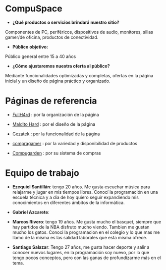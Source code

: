 # CompuSpace

* **¿Qué productos o servicios brindará nuestro sitio?** 

Componentes de PC, periféricos, dispositivos de audio, monitores, 
sillas gamer/de oficina, productos de conectividad.

* **Público objetivo:**

Público general entre 15 a 40 años 

* **¿Cómo ajustaremos nuestra oferta al público?**

Mediante funcionalidades optimizadas y completas, ofertas en la página inicial y
un diseño de página práctico y organizado.


# Páginas de referencia 

* [FullH4rd](https://www.fullh4rd.com.ar) : por la organización de la página

* [Maldito Hard](https://www.malditohard.com.ar) : por el diseño de la página 

* [Gezatek](https://www.gezatek.com.ar) : por la funcionalidad de la página 

* [compragamer](https://compragamer.com) : por la variedad y disponibilidad de productos 

* [Compugarden](https://www.compugarden.com.ar) : por su sistema de compras 

# Equipo de trabajo

* **Ezequiel Santillán**: tengo 20 años. Me gusta escuchar música para relajarme
y jugar en mis tiempos libres. Conocí la programación en una escuela técnica y a día de hoy 
quiero seguir expandiendo mis conocimientos en diferentes ámbitos de la informática. 

* **Gabriel Azcarete**: 

* **Marcos Rivero**: tengo 19 años. Me gusta mucho el basquet, siempre que hay partidos de la NBA disfruto mucho viendo. Tambien me gustan mucho los gatos. Conoci la programacion en el colegio y lo que mas me llamo de la misma es las salidad laborales que esta misma ofrece.

* **Santiago Salazar**: Tengo 27 años, me gusta hacer deporte y salir a conocer nuevos lugares, en la programación soy nuevo, por lo que tengo pocos conceptos, pero con las ganas de profundizarme más en el tema.
